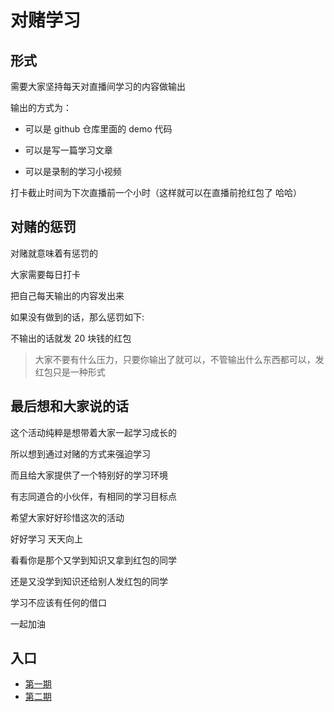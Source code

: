 # 对赌学习

## 形式

需要大家坚持每天对直播间学习的内容做输出

输出的方式为：

- 可以是 github 仓库里面的 demo 代码

- 可以是写一篇学习文章

- 可以是录制的学习小视频

打卡截止时间为下次直播前一个小时（这样就可以在直播前抢红包了 哈哈）

## 对赌的惩罚

对赌就意味着有惩罚的

大家需要每日打卡

把自己每天输出的内容发出来

如果没有做到的话，那么惩罚如下:

不输出的话就发 20 块钱的红包
> 大家不要有什么压力，只要你输出了就可以，不管输出什么东西都可以，发红包只是一种形式

## 最后想和大家说的话

这个活动纯粹是想带着大家一起学习成长的

所以想到通过对赌的方式来强迫学习

而且给大家提供了一个特别好的学习环境

有志同道合的小伙伴，有相同的学习目标点

希望大家好好珍惜这次的活动

好好学习 天天向上

看看你是那个又学到知识又拿到红包的同学

还是又没学到知识还给别人发红包的同学

学习不应该有任何的借口

一起加油


## 入口
- [第一期](https://github.com/cuixiaorui/study-every-day/tree/main/bet/01)
- [第二期](https://github.com/cuixiaorui/study-every-day/tree/main/bet/02)
